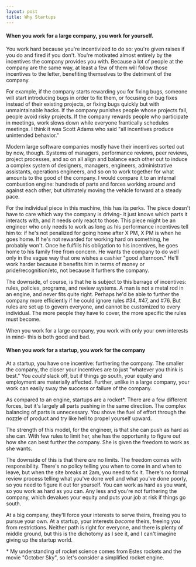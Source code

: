 ```yaml
---
layout: post
title: Why Startups
---
```

#### When you work for a large company, you work for yourself.

You work hard because you're incentivized to do so: you're given raises if you do and fired if you don't.  You're motivated almost entirely by the incentives the company provides you with.  Because a lot of people at the company are the same way, at least a few of them will follow those incentives to the letter, benefiting themselves to the detriment of the company.
<!--break-->

For example, if the company starts rewarding you for fixing bugs, someone will start introducing bugs in order to fix them, or focusing on bug fixes instead of their existing projects, or fixing bugs quickly but with unmaintainable hacks.  If the company punishes people whose projects fail, people avoid risky projects.  If the company rewards people who participate in meetings, work slows down while everyone frantically schedules meetings.  I think it was Scott Adams who said "all incentives produce unintended behavior."

Modern large software companies mostly have their incentives sorted out by now, though.  Systems of managers, performance reviews, peer reviews, project processes, and so on all align and balance each other out to induce a complex system of designers, managers, engineers, administrative assistants, operations engineers, and so on to work together for what amounts to the good of the company.  I would compare it to an internal combustion engine: hundreds of parts and forces working around and against each other, but ultimately moving the vehicle forward at a steady pace.

For the individual piece in this machine, this has its perks.  The piece doesn't have to care which way the company is driving- it just knows which parts it interacts with, and it needs only react to those.  This piece might be an engineer who only needs to work as long as his performance incentives tell him to: if he's not penalized for going home after X PM, X PM is when he goes home.  If he's not rewarded for working hard on something, he probably won't.  Once he fulfills his obligation to his incentives, he goes home to his family free from concern.  He wants the company to do well only in the vague way that one wishes a cashier "good afternoon."  He'll work harder because it benefits him in terms of money or pride/recognition/etc, not because it furthers the company.

The downside, of course, is that he is subject to this barrage of incentives: rules, policies, programs, and review systems.  A man is not a metal rod in an engine, and never fits quite right.  Perhaps he'd be able to further the company more efficiently if he could ignore rules #34, #47, and #76.  But rules are set up to govern everyone, and cannot be customized to every individual.  The more people they have to cover, the more specific the rules must become.

When you work for a large company, you work with only your own interests in mind- this is both good and bad.

#### When you work for a startup, you work for the company

At a startup, you have one incentive: furthering the company.  The smaller the company, the closer your incentives are to just "whatever you think is best."  You *could* slack off, but if things go south, your equity and employment are materially affected.  Further, unlike in a large company, your work can easily sway the success or failure of the company.

As compared to an engine, startups are a rocket*.  There are a few different forces, but it's largely all parts pushing in the same direction.  The complex balancing of parts is unnecessary.  You shove the fuel of effort through the nozzle of product and try like hell to propel yourself upward.

The strength of this model, for the engineer, is that she can push as hard as she can.  With few rules to limit her, she has the opportunity to figure out how she can best further the company.  She is given the freedom to work as she wants.

The downside of this is that there *are* no limits.  The freedom comes with responsibility.  There's no policy telling you when to come in and when to leave, but when the site breaks at 2am, you need to fix it.  There's no formal review process telling what you've done well and what you've done poorly, so you need to figure it out for yourself.  You can work as hard as you want, so you work as hard as you can.  Any less and you're not furthering the company, which devalues your equity and puts your job at risk if things go south.

At a big company, they'll force your interests to serve theirs, freeing you to pursue your own.  At a startup, your interests *become* theirs, freeing you from restrictions.  Neither path is right for everyone, and there is plenty of middle ground, but this is the dichotomy as I see it, and I can't imagine giving up the startup world.

\* My understanding of rocket science comes from Estes rockets and the movie "October Sky", so let's consider a simplified rocket engine.

